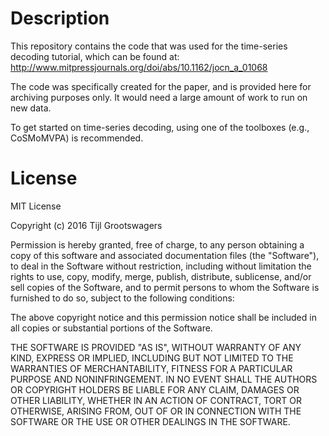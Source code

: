 # Description

This repository contains the code that was used for the time-series decoding tutorial, which can be found at:
http://www.mitpressjournals.org/doi/abs/10.1162/jocn_a_01068

The code was specifically created for the paper, and is provided here for archiving purposes only. It would need a large amount of work to run on new data. 

To get started on time-series decoding, using one of the toolboxes (e.g., CoSMoMVPA) is recommended.

# License

MIT License

Copyright (c) 2016 Tijl Grootswagers

Permission is hereby granted, free of charge, to any person obtaining a copy
of this software and associated documentation files (the "Software"), to deal
in the Software without restriction, including without limitation the rights
to use, copy, modify, merge, publish, distribute, sublicense, and/or sell
copies of the Software, and to permit persons to whom the Software is
furnished to do so, subject to the following conditions:

The above copyright notice and this permission notice shall be included in all
copies or substantial portions of the Software.

THE SOFTWARE IS PROVIDED "AS IS", WITHOUT WARRANTY OF ANY KIND, EXPRESS OR
IMPLIED, INCLUDING BUT NOT LIMITED TO THE WARRANTIES OF MERCHANTABILITY,
FITNESS FOR A PARTICULAR PURPOSE AND NONINFRINGEMENT. IN NO EVENT SHALL THE
AUTHORS OR COPYRIGHT HOLDERS BE LIABLE FOR ANY CLAIM, DAMAGES OR OTHER
LIABILITY, WHETHER IN AN ACTION OF CONTRACT, TORT OR OTHERWISE, ARISING FROM,
OUT OF OR IN CONNECTION WITH THE SOFTWARE OR THE USE OR OTHER DEALINGS IN THE
SOFTWARE.
